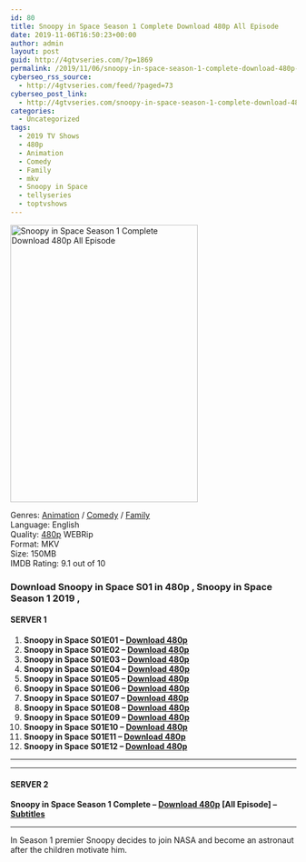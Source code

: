 ```yaml
---
id: 80
title: Snoopy in Space Season 1 Complete Download 480p All Episode
date: 2019-11-06T16:50:23+00:00
author: admin
layout: post
guid: http://4gtvseries.com/?p=1869
permalink: /2019/11/06/snoopy-in-space-season-1-complete-download-480p-all-episode/
cyberseo_rss_source:
  - http://4gtvseries.com/feed/?paged=73
cyberseo_post_link:
  - http://4gtvseries.com/snoopy-in-space-season-1-complete-download-480p-all-episode/
categories:
  - Uncategorized
tags:
  - 2019 TV Shows
  - 480p
  - Animation
  - Comedy
  - Family
  - mkv
  - Snoopy in Space
  - tellyseries
  - toptvshows
---
```

<img loading="lazy" class="aligncenter" src="https://4.bp.blogspot.com/-7pj2SOfhiHQ/XcLx94pgZpI/AAAAAAAAAJk/TzddQoJ2XdYEpia8dDbSxgRZnaZh8yW9QCK4BGAYYCw/s1600/Snoopy%2Bin%2BSpace%2BSeason%2B1.jpg" alt="Snoopy in Space Season 1 Complete Download 480p All Episode" width="330" height="488" />

Genres: <a href="http://4gtvseries.com/tag/animation/" data-wpel-link="internal">Animation</a> / <a href="http://4gtvseries.com/tag/comedy/" data-wpel-link="internal">Comedy</a> / <a href="http://4gtvseries.com/tag/family/" data-wpel-link="internal">Family</a>  
Language: English  
Quality:&nbsp;<a href="http://4gtvseries.com/tag/480p/" data-wpel-link="internal">480p</a> WEBRip  
Format: MKV  
Size: 150MB  
IMDB Rating: 9.1 out of 10

### **Download Snoopy in Space S01 in 480p , Snoopy in Space Season 1 2019 ,&nbsp;**

#### <span><strong>SERVER 1</strong></span>

  1. **Snoopy in Space S01E01 – <a href="http://slink.dl480p.xyz/3vvWq" data-wpel-link="external" target="_blank" rel="nofollow external noopener noreferrer" class="wpel-icon-left"><i class="wpel-icon fa fa-download" aria-hidden="true"></i>Download 480p</a>**
  2. **Snoopy in Space S01E02 – <a href="http://slink.dl480p.xyz/UlaEXP" data-wpel-link="external" target="_blank" rel="nofollow external noopener noreferrer" class="wpel-icon-left"><i class="wpel-icon fa fa-download" aria-hidden="true"></i>Download 480p</a>**
  3. **Snoopy in Space S01E03 – <a href="http://slink.dl480p.xyz/eQBwKLHl" data-wpel-link="external" target="_blank" rel="nofollow external noopener noreferrer" class="wpel-icon-left"><i class="wpel-icon fa fa-download" aria-hidden="true"></i>Download 480p</a>**
  4. **Snoopy in Space S01E04 – <a href="http://slink.dl480p.xyz/VG2u8CO" data-wpel-link="external" target="_blank" rel="nofollow external noopener noreferrer" class="wpel-icon-left"><i class="wpel-icon fa fa-download" aria-hidden="true"></i>Download 480p</a>**
  5. **Snoopy in Space S01E05 – <a href="http://slink.dl480p.xyz/K5KM3C" data-wpel-link="external" target="_blank" rel="nofollow external noopener noreferrer" class="wpel-icon-left"><i class="wpel-icon fa fa-download" aria-hidden="true"></i>Download 480p</a>**
  6. **Snoopy in Space S01E06 – <a href="http://slink.dl480p.xyz/WAAoQR" data-wpel-link="external" target="_blank" rel="nofollow external noopener noreferrer" class="wpel-icon-left"><i class="wpel-icon fa fa-download" aria-hidden="true"></i>Download 480p</a>**
  7. **Snoopy in Space S01E07 – <a href="http://slink.dl480p.xyz/zBRC5K10" data-wpel-link="external" target="_blank" rel="nofollow external noopener noreferrer" class="wpel-icon-left"><i class="wpel-icon fa fa-download" aria-hidden="true"></i>Download 480p</a>**
  8. **Snoopy in Space S01E08 – <a href="http://slink.dl480p.xyz/KeSV" data-wpel-link="external" target="_blank" rel="nofollow external noopener noreferrer" class="wpel-icon-left"><i class="wpel-icon fa fa-download" aria-hidden="true"></i>Download 480p</a>**
  9. **Snoopy in Space S01E09 – <a href="http://slink.dl480p.xyz/RntLo30g" data-wpel-link="external" target="_blank" rel="nofollow external noopener noreferrer" class="wpel-icon-left"><i class="wpel-icon fa fa-download" aria-hidden="true"></i>Download 480p</a>**
 10. **Snoopy in Space S01E10 – <a href="http://slink.dl480p.xyz/e5IEK3h" data-wpel-link="external" target="_blank" rel="nofollow external noopener noreferrer" class="wpel-icon-left"><i class="wpel-icon fa fa-download" aria-hidden="true"></i>Download 480p</a>**
 11. **Snoopy in Space S01E11 – <a href="http://slink.dl480p.xyz/kjKk" data-wpel-link="external" target="_blank" rel="nofollow external noopener noreferrer" class="wpel-icon-left"><i class="wpel-icon fa fa-download" aria-hidden="true"></i>Download 480p</a>**
 12. **Snoopy in Space S01E12 – <a href="http://slink.dl480p.xyz/35MJ5J" data-wpel-link="external" target="_blank" rel="nofollow external noopener noreferrer" class="wpel-icon-left"><i class="wpel-icon fa fa-download" aria-hidden="true"></i>Download 480p</a>**

* * *

* * *

#### <span><strong>SERVER 2</strong></span>

**Snoopy in Space Season 1 Complete – <a href="http://dl480p.xyz/1720/" data-wpel-link="external" target="_blank" rel="nofollow external noopener noreferrer" class="wpel-icon-left"><i class="wpel-icon fa fa-download" aria-hidden="true"></i>Download 480p</a> [All Episode] – <a href="https://subscene.com/subtitles/snoopy-in-space-first-season" data-wpel-link="external" target="_blank" rel="nofollow external noopener noreferrer" class="wpel-icon-left"><i class="wpel-icon fa fa-download" aria-hidden="true"></i>Subtitles</a>**

* * *

In Season 1 premier Snoopy decides to join NASA and become an astronaut after the children motivate him.

<div align="center">
</div>